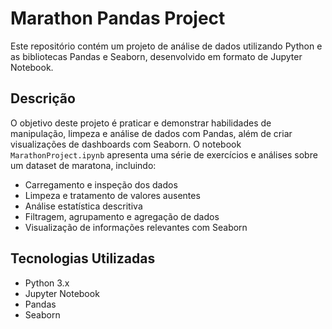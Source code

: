 # Marathon Pandas Project

Este repositório contém um projeto de análise de dados utilizando Python e as bibliotecas Pandas e Seaborn, desenvolvido em formato de Jupyter Notebook.

## Descrição

O objetivo deste projeto é praticar e demonstrar habilidades de manipulação, limpeza e análise de dados com Pandas, além de criar visualizações de dashboards com Seaborn. O notebook `MarathonProject.ipynb` apresenta uma série de exercícios e análises sobre um dataset de maratona, incluindo:

- Carregamento e inspeção dos dados
- Limpeza e tratamento de valores ausentes
- Análise estatística descritiva
- Filtragem, agrupamento e agregação de dados
- Visualização de informações relevantes com Seaborn

## Tecnologias Utilizadas

- Python 3.x
- Jupyter Notebook
- Pandas
- Seaborn